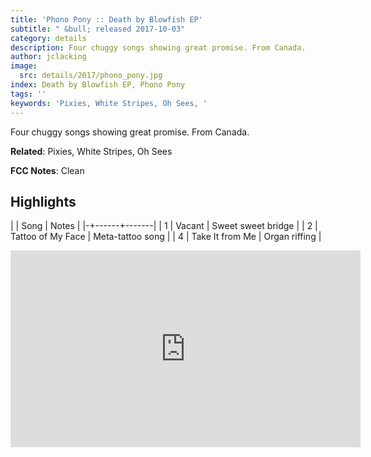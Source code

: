 ```yaml
---
title: 'Phono Pony :: Death by Blowfish EP'
subtitle: " &bull; released 2017-10-03"
category: details
description: Four chuggy songs showing great promise. From Canada.
author: jclacking
image:
  src: details/2017/phono_pony.jpg
index: Death by Blowfish EP, Phono Pony
tags: ''
keywords: 'Pixies, White Stripes, Oh Sees, '
---
```

Four chuggy songs showing great promise. From Canada.<!--more-->

**Related**: Pixies, White Stripes, Oh Sees

**FCC Notes**: Clean

## Highlights

| | Song | Notes |
|-+------+-------|
| 1 | Vacant | Sweet sweet bridge |
| 2 | Tattoo of My Face | Meta-tattoo song |
| 4 | Take It from Me | Organ riffing |

<div class="tlo-detail-video"><iframe width="560" height="315" src="https://www.youtube.com/embed/pfibd841pUQ" frameborder="0" allow="autoplay; encrypted-media" allowfullscreen></iframe></div>

